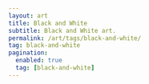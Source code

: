 ```yaml
---
layout: art
title: Black and White
subtitle: Black and White art.
permalink: /art/tags/black-and-white/
tag: black-and-white
pagination:
  enabled: true
  tag: [black-and-white]
---
```

